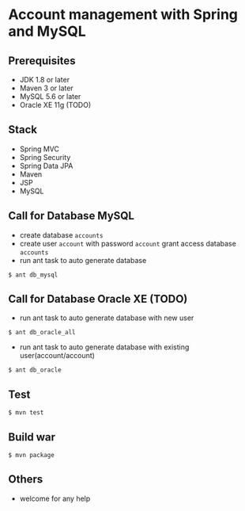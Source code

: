 # Account management with Spring and MySQL

## Prerequisites
- JDK 1.8 or later
- Maven 3 or later
- MySQL 5.6 or later
- Oracle XE 11g (TODO)

## Stack
- Spring MVC
- Spring Security
- Spring Data JPA
- Maven
- JSP
- MySQL

## Call for Database MySQL
* create database `accounts`
* create user `account` with password `account` grant access database `accounts`
* run ant task to auto generate database
```
$ ant db_mysql
```
## Call for Database Oracle XE (TODO)
* run ant task to auto generate database with new user
```
$ ant db_oracle_all
```
* run ant task to auto generate database with existing user(account/account)
```
$ ant db_oracle
```

## Test
```
$ mvn test
```

## Build war
```
$ mvn package
```

Others
-----------------------
* welcome for any help